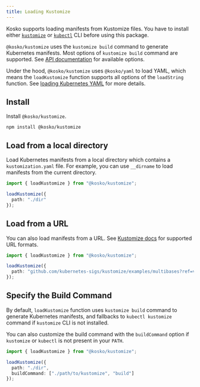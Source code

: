 ```yaml
---
title: Loading Kustomize
---
```


Kosko supports loading manifests from Kustomize files. You have to install either [`kustomize`](https://kubectl.docs.kubernetes.io/installation/kustomize/) or [`kubectl`](https://kubectl.docs.kubernetes.io/installation/kubectl/) CLI before using this package.

`@kosko/kustomize` uses the `kustomize build` command to generate Kubernetes manifests. Most options of `kustomize build` command are supported. See [API documentation](api/kustomize.md) for available options.

Under the hood, `@kosko/kustomize` uses `@kosko/yaml` to load YAML, which means the `loadKustomize` function supports all options of the `loadString` function. See [loading Kubernetes YAML](loading-kubernetes-yaml.md) for more details.

## Install

Install `@kosko/kustomize`.

```shell
npm install @kosko/kustomize
```

## Load from a local directory

Load Kubernetes manifests from a local directory which contains a `kustomization.yaml` file. For example, you can use `__dirname` to load manifests from the current directory.

```ts ts2js
import { loadKustomize } from "@kosko/kustomize";

loadKustomize({
  path: "./dir"
});
```

## Load from a URL

You can also load manifests from a URL. See [Kustomize docs](https://kubectl.docs.kubernetes.io/references/kustomize/kustomization/resource/) for supported URL formats.

```ts ts2js
import { loadKustomize } from "@kosko/kustomize";

loadKustomize({
  path: "github.com/kubernetes-sigs/kustomize/examples/multibases?ref=v1.0.6"
});
```

## Specify the Build Command

By default, `loadKustomize` function uses `kustomize build` command to generate Kubernetes manifests, and fallbacks to `kubectl kustomize` command if `kustomize` CLI is not installed.

You can also customize the build command with the `buildCommand` option if `kustomize` or `kubectl` is not present in your `PATH`.

```ts ts2js
import { loadKustomize } from "@kosko/kustomize";

loadKustomize({
  path: "./dir",
  buildCommand: ["./path/to/kustomize", "build"]
});
```
